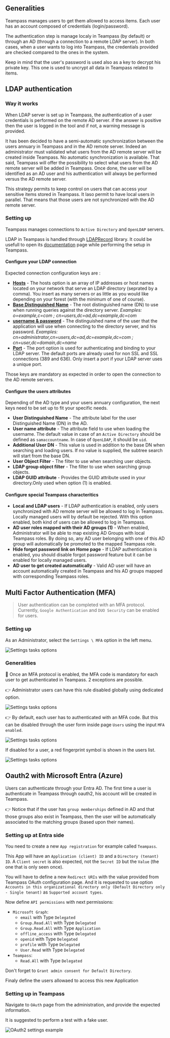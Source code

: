 <!-- docs/features/authentication.md -->


## Generalities

Teampass manages users to get them allowed to access items. Each user has an account composed of credentials (login/password).

The authentication step is manage localy in Teampass (by default) or through an AD (through a connection to a remote LDAP server).
In both cases, when a user wants to log into Teampass, the credentials provided are checked compared to the ones in the system.

Keep in mind that the user's password is used also as a key to decrypt his private key. This one is used to uncrypt all data in Teampass related to items.

## LDAP authentication


### Way it works

When LDAP server is set up in Teampass, the authentication of a user credentials is performed on the remote AD server. if the answer is positive then the user is logged in the tool and if not, a warning message is provided.

It has been decided to have a semi-automatic synchronization between the users annuary in Teampass and in the AD remote server. Indeed an administrator must validated what users from the AD remote server will be created inside Teampass. No automatic synchronization is available.
That said, Teampass will offer the possibility to select what users from the AD remote server will be added in Teampass. Once done, the user will be identified as an AD user and his authentication will always be performed versus the AD remote server.

This strategy permits to keep control on users that can access your sensitive items stored in Teampass.
It laso permit to have local users in parallel. That means that those users are not synchronized with the AD remote server.

### Setting up

Teampass manages connections to `Active Directory` and `OpenLDAP` servers.

LDAP in Teampass is handled through [LDAPRecord](https://ldaprecord.com/) library.
It could be usefull to open its [documentation](https://ldaprecord.com/docs/core/v2/configuration) page while performing the setup in Teampass.

#### Configure your LDAP connection

Expected connection configuration keys are :

* __[Hosts](https://ldaprecord.com/docs/core/v2/configuration#hosts)__ - The hosts option is an array of IP addresses or host names located on your network that serve an LDAP directory (seprated by a comma). You insert as many servers or as little as you would like depending on your forest (with the minimum of one of course). 
* __[Base Distinguished Name](https://ldaprecord.com/docs/core/v2/configuration#base-distinguished-name)__ - The root distinguished name (DN) to use when running queries against the directory server. *Examples: o=example,c=com ; cn=users,dc=ad,dc=example,dc=com*
* __[username & password](https://ldaprecord.com/docs/core/v2/configuration#username--password)__ - The distinguished name of the user that the application will use when connecting to the directory server, and his password. *Examples: cn=administrator,cn=users,dc=ad,dc=example,dc=com ; cn=user,dc=domain,dc=name*
* __[Port](https://ldaprecord.com/docs/core/v2/configuration#port)__ - The port option is used for authenticating and binding to your LDAP server. The default ports are already used for non SSL and SSL connections (389 and 636). Only insert a port if your LDAP server uses a unique port. 

Those keys are mandatory as expected in order to open the connection to the AD remote servers.

#### Configure the users attributes

Depending of the AD type and your users annuary configuration, the next keys need to be set up to fit your specific needs.

* __User Distinguished Name__ - The attribute label for the user Distinguished Name (DN) in the AD.
* __User name attribute__ - The attribute field to use when loading the username. The default value in case of an `Active Directory` should be defined as `samaccountname`. In case of `OpenLDAP`, it should be `uid`.
* __Additional User DN__ - This value is used in addition to the base DN when searching and loading users. If no value is supplied, the subtree search will start from the base DN.
* __User Object Filter__ - The filter to use when searching user objects.
* __LDAP group object filter__ - The filter to use when searching group objects.
* __LDAP GUID attribute__ - Provides the GUID attribute used in your directory.Only used when option (1) is enabled.

#### Configure special Teampass characteritics

* __Local and LDAP users__ - If LDAP authentication is enabled, only users synchronized with AD remote server will be allowed to log in Teampass. Locally managed users will by default be rejected. With this option enabled, both kind of users can be allowed to log in Teampass.
* __AD user roles mapped with their AD groups (1)__ - When enabled, Administrator will be able to map existing AD Groups with local Teampass roles. By doing so, any AD user belonging with one of this AD group will automatically be promoted to the mapped Teampass role.
* __Hide forgot password link on Home page__ - If LDAP authentication is enabled, you should disable forgot password feature but it can be enabled for locally managed users.
* __AD user to get created automatically__ - Valid AD user will have an account automatically created in Teampass and his AD groups mapped with corresponding Teampass roles.


## Multi Factor Authentication (MFA)

> User authentication can be completed with an MFA protocol. Currently, `Google Authentication` and `DUO Security` can be enabled for users.

### Setting up

As an Administrator, select the `Settings \ MFA` option in the left menu.

![Settings tasks options](../_media/tp3_auth_mfa_1.png)

### Generalities

🔔 Once an MFA protocol is enabled, the MFA code is mandatory for each user to get authenticated in Teampass. 2 exceptions are possible.

👉 Administrator users can have this rule disabled globally using dedicated option.

![Settings tasks options](../_media/tp3_auth_mfa_2.png)

👉 By default, each user has to authenticated with an MFA code. But this can be disabled through the user form inside page `Users` using the input `MFA enabled`.

![Settings tasks options](../_media/tp3_auth_mfa_4.png)

If disabled for a user, a red fingerprint symbol is shown in the users list.

![Settings tasks options](../_media/tp3_auth_mfa_3.png)


## Oauth2 with Microsoft Entra (Azure)

Users can authenticate through your Entra AD. The first time a user is authenticate in Teampass through oauth2, his account will be created in Teampass.

👉 Notice that if the user has `group memberships` defined in AD and that those groups also exist in Teampass, then the user will be automatically associated to the matching groups (based upon their names).

### Setting up at Entra side

You need to create a new `App registration` for example called `Teampass`.

This App will have an `Application (client) ID` and a `Directory (tenant) ID`.
A `Client secret` is also expected, not the `Secret ID` but the `Value` (the one that is only seen once).

You will have to define a new `Redirect URIs` with the value provided from Teampass OAuth configuration page.
And it is requested to use option `Accounts in this organizational directory only (Default Directory only - Single tenant)` as `Supported account types`.

Now define `API permissions` with next permissions:

* `Microsoft Graph`:
  * `email` with Type `Delegated`
  * `Group.Read.All` with Type `Delegated`
  * `Group.Read.All` with Type `Application`
  * `offline_access` with Type `Delegated`
  * `openid` with Type `Delegated`
  * `profile` with Type `Delegated`
  * `User.Read` with Type `Delegated`
* `Teampass`:
  * `Read.All` with Type `Delegated`

Don't forget to `Grant admin consent for Default Directory`.

Finaly define the users allowaed to access this new Application

### Setting up in Teampass

Navigate to `OAuth` page from the administration, and provide the expected information.

It is suggested to perform a test with a fake user.

![OAuth2 settings example](../_media/tp3_auth_oauth2_1.png)